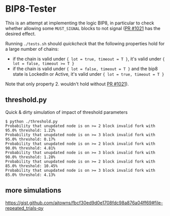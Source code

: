 # BIP8-Tester

This is an attempt at implementing the logic BIP8, in particular to check whether allowing some `MUST_SIGNAL` blocks to not signal ([PR #1021](https://github.com/bitcoin/bips/pull/1021) has the desired effect.

Running `./tests.sh` should *quickcheck* that the following properties hold for a large number of chains:

- if the chain is valid under `{ lot = true, timeout = T }`, it's valid under `{ lot = false, timeout >= T }`
- if the chain is valid under `{ lot = false, timeout = T }` and the bip8 state is LockedIn or Active, it's valid under `{ lot = true, timeout = T }`

Note that only property 2. wouldn't hold without [PR #1021](https://github.com/bitcoin/bips/pull/1021)).


## threshold.py

Quick & dirty simulation of impact of threshold parameters

```
$ python ./threshold.py
Probability that unupdated node is on >= 2 block invalid fork with 95.0% threshold: 1.22%
Probability that unupdated node is on >= 3 block invalid fork with 95.0% threshold: 0.17%
Probability that unupdated node is on >= 2 block invalid fork with 90.0% threshold: 4.81%
Probability that unupdated node is on >= 3 block invalid fork with 90.0% threshold: 1.28%
Probability that unupdated node is on >= 2 block invalid fork with 85.0% threshold: 10.45%
Probability that unupdated node is on >= 3 block invalid fork with 85.0% threshold: 4.13%
```

## more simulations

https://gist.github.com/ajtowns/fbcf30ed9d0e1708fdc98a876a04ff69#file-repeated_trials-py
